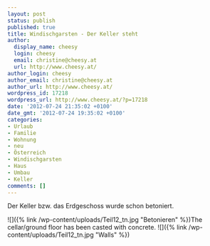 ```yaml
---
layout: post
status: publish
published: true
title: Windischgarsten - Der Keller steht
author:
  display_name: cheesy
  login: cheesy
  email: christine@cheesy.at
  url: http://www.cheesy.at/
author_login: cheesy
author_email: christine@cheesy.at
author_url: http://www.cheesy.at/
wordpress_id: 17218
wordpress_url: http://www.cheesy.at/?p=17218
date: '2012-07-24 21:35:02 +0100'
date_gmt: '2012-07-24 19:35:02 +0100'
categories:
- Urlaub
- Familie
- Wohnung
- neu
- Österreich
- Windischgarsten
- Haus
- Umbau
- Keller
comments: []
---
```

<!--:de-->Der Keller bzw. das Erdgeschoss wurde schon betoniert.
![]({% link /wp-content/uploads/Teil12_tn.jpg "Betonieren" %})<!--:--><!--:en-->The cellar/ground floor has been casted with concrete.
![]({% link /wp-content/uploads/Teil12_tn.jpg "Walls" %})<!--:-->
